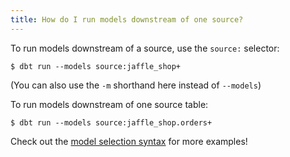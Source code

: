 ```yaml
---
title: How do I run models downstream of one source?
---
```

To run models downstream of a source, use the `source:` selector:

```
$ dbt run --models source:jaffle_shop+
```
(You can also use the `-m` shorthand here instead of `--models`)

To run models downstream of one source table:

```
$ dbt run --models source:jaffle_shop.orders+
```

Check out the [model selection syntax](model-selection-syntax) for more examples!
